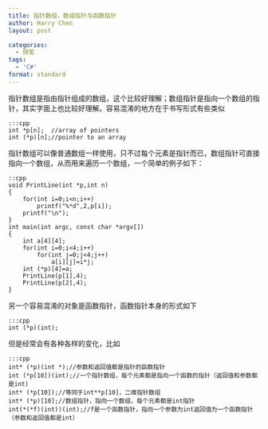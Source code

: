 ```yaml
---
title: 指针数组，数组指针与函数指针
author: Harry Chen
layout: post

categories:
  - 随笔
tags:
  - 'C#'
format: standard
---
```

  指针数组是指由指针组成的数组，这个比较好理解；数组指针是指向一个数组的指针，其实字面上也比较好理解。容易混淆的地方在于书写形式有些类似

    :::cpp
    int *p[n];  //array of pointers
    int (*p)[n];//pointer to an array

<!--more-->

  指针数组可以像普通数组一样使用，只不过每个元素是指针而已，数组指针可直接指向一个数组，从而用来遍历一个数组，一个简单的例子如下：

    ::cpp
    void PrintLine(int *p,int n)
    {
        for(int i=0;i<n;i++)
            printf("%*d",2,p[i]);
        printf("\n");
    }
    int main(int argc, const char *argv[])
    {
        int a[4][4];
        for(int i=0;i<4;i++)
            for(int j=0;j<4;j++)
                a[i][j]=i*j;
        int (*p)[4]=a;
        PrintLine(p[1],4);
        PrintLine(p[2],4);
    }

  另一个容易混淆的对象是函数指针，函数指针本身的形式如下

    :::cpp
    int (*p)(int);

  但是经常会有各种各样的变化，比如

    :::cpp
    int* (*p)(int *);//参数和返回值都是指针的函数指针
    int (*p[10])(int);//一个指针数组，每个元素都是指向一个函数的指针（返回值和参数都是int)
    int* (*p[10]);//等同于int**p[10]，二维指针数组
    int* (*p)[10];//数组指针，指向一个数组，每个元素都是int指针
    int(*(*f)(int))(int);//f是一个函数指针，指向一个参数为int返回值为一个函数指针（参数和返回值都是int）
